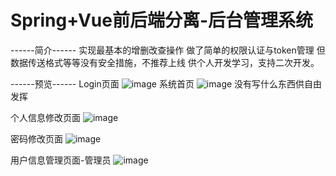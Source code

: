 # Spring+Vue前后端分离-后台管理系统
------简介------
实现最基本的增删改查操作 做了简单的权限认证与token管理
但数据传送格式等等没有安全措施，不推荐上线
供个人开发学习，支持二次开发。

------预览------
Login页面
![image](https://github.com/Pollsp/SpringVue/assets/136817652/950fee9e-6e02-46bc-b08b-8743695fd151)
系统首页
![image](https://github.com/Pollsp/SpringVue/assets/136817652/cda8963b-ae55-4315-b4f2-79b5e8a80f48)
没有写什么东西供自由发挥

个人信息修改页面
![image](https://github.com/Pollsp/SpringVue/assets/136817652/d059478b-29e2-403b-9483-67ad28ea2d9d)

密码修改页面
![image](https://github.com/Pollsp/SpringVue/assets/136817652/dd84a121-e398-4511-89d7-f5d501bcf9b8)

用户信息管理页面-管理员
![image](https://github.com/Pollsp/SpringVue/assets/136817652/4e6f108f-2ff8-4d5e-9fb0-a8c34757d863)
